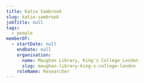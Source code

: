 ```yaml
---
title: Katie Sambrook
slug: katie-sambrook
jobTitle: null
tags:
  - people
memberOf:
  - startDate: null
    endDate: null
    organisation:
      name: Maughan Library, King's College London
      slug: maughan-library-king-s-college-london
    roleName: Researcher
---
```

